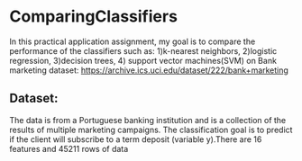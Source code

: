 # ComparingClassifiers
In this practical application assignment, my goal is to compare the performance of the classifiers such as:
1)k-nearest neighbors, 
2)logistic regression, 
3)decision trees, 
4) support vector machines(SVM)
on Bank marketing dataset: https://archive.ics.uci.edu/dataset/222/bank+marketing

## Dataset: 
The data is from a Portuguese banking institution and is a collection of the results of multiple marketing campaigns. The classification goal is to predict if the client will subscribe to a term deposit (variable y).There are 16 features and 45211 rows of data

